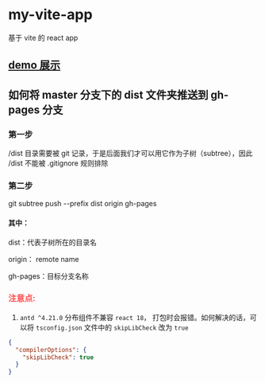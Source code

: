 # my-vite-app

基于 vite 的 react app

## [demo 展示](https://zdjojo.github.io/my-vite-app)

## **如何将 master 分支下的 dist 文件夹推送到 gh-pages 分支**

### 第一步

/dist 目录需要被 git 记录，于是后面我们才可以用它作为子树（subtree），因此 /dist 不能被 .gitignore 规则排除

### 第二步

git subtree push --prefix dist origin gh-pages

#### 其中：

dist：代表子树所在的目录名

origin： remote name

gh-pages：目标分支名称

### <font color='#ff4d4f'>**注意点:**</font>

1.  `antd ^4.21.0` 分布组件不兼容 `react 18`， 打包时会报错。如何解决的话，可以将 `tsconfig.json` 文件中的 `skipLibCheck` 改为 `true`

```json
{
  "compilerOptions": {
    "skipLibCheck": true
  }
}
```

